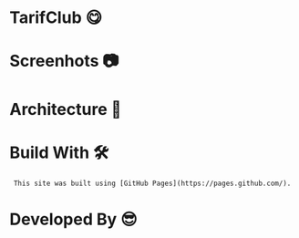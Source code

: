 # TarifClub  😋

#  Screenhots 📷


####

# Architecture  📜

# Build With  🛠
     This site was built using [GitHub Pages](https://pages.github.com/).

# Developed By 😎
